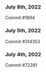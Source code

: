 ### July 8th, 2022

Commit #1894

### July 5th, 2022

Commit #314353


### July 4th, 2022

Commit #72281
